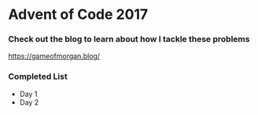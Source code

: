 # Advent of Code 2017

### Check out the blog to learn about how I tackle these problems
https://gameofmorgan.blog/

### Completed List

* Day 1
* Day 2
